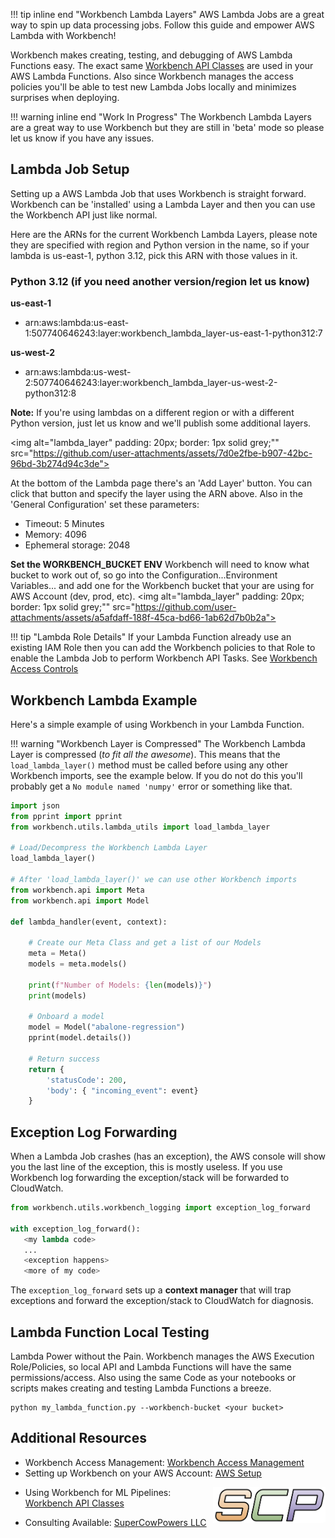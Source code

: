 !!! tip inline end "Workbench Lambda Layers"
    AWS Lambda Jobs are a great way to spin up data processing jobs. Follow this guide and empower AWS Lambda with Workbench!

Workbench makes creating, testing, and debugging of AWS Lambda Functions easy. The exact same [Workbench API Classes](../api_classes/overview.md) are used in your AWS Lambda Functions. Also since Workbench manages the access policies you'll be able to test new Lambda Jobs locally and minimizes surprises when deploying.
    
!!! warning inline end "Work In Progress"
    The Workbench Lambda Layers are a great way to use Workbench but they are still in 'beta' mode so please let us know if you have any issues.
    
## Lambda Job Setup

Setting up a AWS Lambda Job that uses Workbench is straight forward. Workbench can be 'installed' using a Lambda Layer and then you can use the Workbench API just like normal.

Here are the ARNs for the current Workbench Lambda Layers, please note they are specified with region and Python version in the name, so if your lambda is us-east-1, python 3.12, pick this ARN with those values in it.

### Python 3.12 (if you need another version/region let us know)
 
**us-east-1**

- arn:aws:lambda:us-east-1:507740646243:layer:workbench\_lambda_layer-us-east-1-python312:7

**us-west-2**

- arn:aws:lambda:us-west-2:507740646243:layer:workbench\_lambda_layer-us-west-2-python312:8

**Note:** If you're using lambdas on a different region or with a different Python version, just let us know and we'll publish some additional layers.

<img alt="lambda_layer"  padding: 20px; border: 1px solid grey;""
src="https://github.com/user-attachments/assets/7d0e2fbe-b907-42bc-96bd-3b274d94c3de">

At the bottom of the Lambda page there's an 'Add Layer' button. You can click that button and specify the layer using the ARN above. Also in the 'General Configuration' set these parameters:

- Timeout: 5 Minutes
- Memory: 4096
- Ephemeral storage: 2048

**Set the WORKBENCH_BUCKET ENV**
Workbench will need to know what bucket to work out of, so go into the Configuration...Environment Variables... and add one for the Workbench bucket that your are using for AWS Account (dev, prod, etc).
<img alt="lambda_layer"  padding: 20px; border: 1px solid grey;""
src="https://github.com/user-attachments/assets/a5afdaff-188f-45ca-bd66-1ab62d7b0b2a">


!!! tip "Lambda Role Details"
    If your Lambda Function already use an existing IAM Role then you can add the Workbench policies to that Role to enable the Lambda Job to perform Workbench API Tasks. See [Workbench Access Controls](https://docs.google.com/presentation/d/1_KwbaBsyBoiWW_8SEallHg8RMsi9FdK10dr2wwzo3CA/edit?usp=sharing)

## Workbench Lambda Example
Here's a simple example of using Workbench in your Lambda Function. 

!!! warning "Workbench Layer is Compressed"
    The Workbench Lambda Layer is compressed (*to fit all the awesome*). This means that the `load_lambda_layer()` method must be called before using any other Workbench imports, see the example below. If you do not do this you'll probably get a `No module named 'numpy'` error or something like that.

```py title="examples/lambda_hello_world.py"
import json
from pprint import pprint
from workbench.utils.lambda_utils import load_lambda_layer
    
# Load/Decompress the Workbench Lambda Layer
load_lambda_layer()

# After 'load_lambda_layer()' we can use other Workbench imports
from workbench.api import Meta
from workbench.api import Model 

def lambda_handler(event, context):
    
    # Create our Meta Class and get a list of our Models
    meta = Meta()
    models = meta.models()
    
    print(f"Number of Models: {len(models)}")
    print(models)
        
    # Onboard a model
    model = Model("abalone-regression")
    pprint(model.details())
        
    # Return success
    return {
        'statusCode': 200,
        'body': { "incoming_event": event}
    }
```

## Exception Log Forwarding
When a Lambda Job crashes (has an exception), the AWS console will show you the last line of the exception, this is mostly useless. If you use Workbench log forwarding the exception/stack will be forwarded to CloudWatch.

```py
from workbench.utils.workbench_logging import exception_log_forward

with exception_log_forward():
   <my lambda code>
   ...
   <exception happens>
   <more of my code>
```
The `exception_log_forward` sets up a **context manager** that will trap exceptions and forward the exception/stack to CloudWatch for diagnosis. 

## Lambda Function Local Testing
Lambda Power without the Pain. Workbench manages the AWS Execution Role/Policies, so local API and Lambda Functions will have the same permissions/access. Also using the same Code as your notebooks or scripts makes creating and testing Lambda Functions a breeze.

```shell
python my_lambda_function.py --workbench-bucket <your bucket>
```

## Additional Resources
- Workbench Access Management: [Workbench Access Management](https://docs.google.com/presentation/d/1_KwbaBsyBoiWW_8SEallHg8RMsi9FdK10dr2wwzo3CA/edit?usp=sharing)
- Setting up Workbench on your AWS Account: [AWS Setup](../aws_setup/core_stack.md)

<img align="right" src="../images/scp.png" width="180">

- Using Workbench for ML Pipelines: [Workbench API Classes](../api_classes/overview.md)

- Consulting Available: [SuperCowPowers LLC](https://www.supercowpowers.com)
